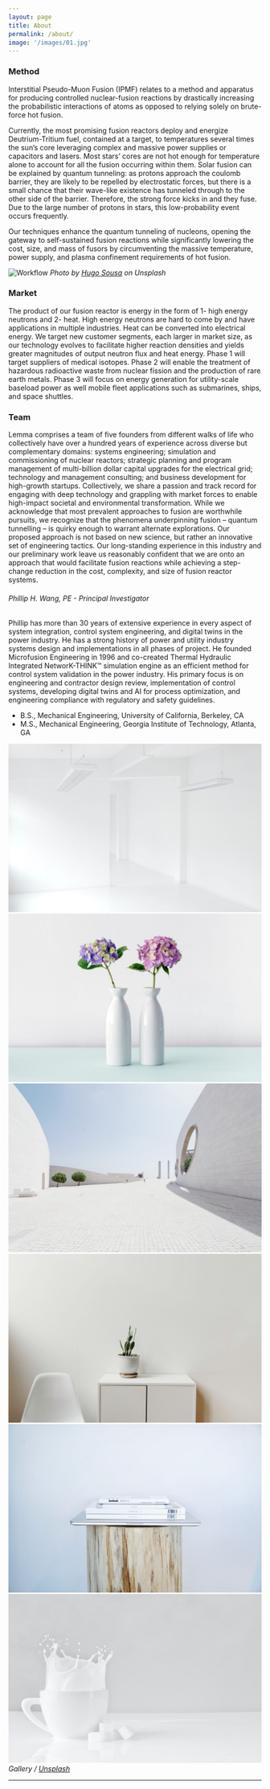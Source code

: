 ```yaml
---
layout: page
title: About
permalink: /about/
image: '/images/01.jpg'
---
```


### Method
Interstitial Pseudo-Muon Fusion (IPMF) relates to a method and apparatus for producing controlled nuclear-fusion reactions by drastically increasing the probabilistic interactions of atoms as opposed to relying solely on brute-force hot fusion.

Currently, the most promising fusion reactors deploy and energize Deutrium-Tritium fuel, contained at a target, to temperatures several times the sun’s core leveraging complex and massive power supplies or capacitors and lasers.  Most stars’ cores are not hot enough for temperature alone to account for all the fusion occurring within them. Solar fusion can be explained by quantum tunneling: as protons approach the coulomb barrier, they are likely to be repelled by electrostatic forces, but there is a small chance that their wave-like existence has tunneled through to the other side of the barrier. Therefore, the strong force kicks in and they fuse. Due to the large number of protons in stars, this low-probability event occurs frequently.

Our techniques enhance the quantum tunneling of nucleons, opening the gateway to self-sustained fusion reactions while significantly lowering the cost, size, and mass of fusors by circumventing the massive temperature, power supply, and plasma confinement requirements of hot fusion.

![Workflow]({{site.baseurl}}/images/03.jpg)
*Photo by [Hugo Sousa](https://unsplash.com/photos/BghGseQbAkA) on Unsplash*

### Market
The product of our fusion reactor is energy in the form of 1- high energy neutrons and 2- heat. High energy neutrons are hard to come by and have applications in multiple industries. Heat can be converted into electrical energy. We target new customer segments, each larger in market size, as our technology evolves to facilitate higher reaction densities and yields greater magnitudes of output neutron flux and heat energy. Phase 1 will target suppliers of medical isotopes. Phase 2 will enable the treatment of hazardous radioactive waste from nuclear fission and the production of rare earth metals. Phase 3 will focus on energy generation for utility-scale baseload power as well mobile fleet applications such as submarines, ships, and space shuttles.

### Team
Lemma comprises a team of five founders from different walks of life who collectively have over a hundred years of experience across diverse but complementary domains: systems engineering; simulation and commissioning of nuclear reactors; strategic planning and program management of multi-billion dollar capital upgrades for the electrical grid; technology and management consulting; and business development for high-growth startups. Collectively, we share a passion and track record for engaging with deep technology and grappling with market forces to enable high-impact societal and environmental transformation. While we acknowledge that most prevalent approaches to fusion are worthwhile pursuits, we recognize that the phenomena underpinning fusion – quantum tunnelling – is quirky enough to warrant alternate explorations. Our proposed approach is not based on new science, but rather an innovative set of engineering tactics. Our long-standing experience in this industry and our preliminary work leave us reasonably confident that we are onto an approach that would facilitate fusion reactions while achieving a step-change reduction in the cost, complexity, and size of fusion reactor systems.

<h6>Phillip H. Wang, PE - Principal Investigator </h6>

Phillip has more than 30 years of extensive experience in every aspect of system integration, control system engineering, and digital twins in the power industry. He has a strong history of power and utility industry systems design and implementations in all phases of project.
He founded Microfusion Engineering in 1996 and co-created Thermal Hydraulic Integrated NetworK-THINK™ simulation engine as an efficient method for control system validation in the power industry. His primary focus is on engineering and contractor design review, implementation of control systems, developing digital twins and AI for process optimization, and engineering compliance with regulatory and safety guidelines.

<ul>
  <li>B.S., Mechanical Engineering, University of California, Berkeley, CA</li>
  <li>M.S., Mechanical Engineering, Georgia Institute of Technology, Atlanta, GA</li>
</ul>

<div class="gallery-box">
  <div class="gallery">
    <img src="/images/09.jpg">
    <img src="/images/06.jpg">
    <img src="/images/03.jpg">
    <img src="/images/08.jpg">
    <img src="/images/05.jpg">
    <img src="/images/11.jpg">
  </div>
  <em>Gallery / <a href="https://unsplash.com/" target="_blank">Unsplash</a></em>
</div>

***